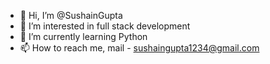 - 👋 Hi, I’m @SushainGupta
- 👀 I’m interested in full stack development
- 🌱 I’m currently learning Python
- 📫 How to reach me, mail - sushaingupta1234@gmail.com

<!---
SushainGupta/SushainGupta is a ✨ special ✨ repository because its `README.md` (this file) appears on your GitHub profile.
You can click the Preview link to take a look at your changes.
--->
